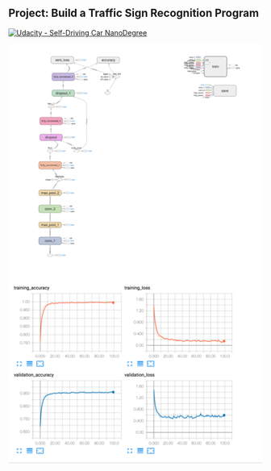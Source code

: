 ## Project: Build a Traffic Sign Recognition Program
[![Udacity - Self-Driving Car NanoDegree](https://s3.amazonaws.com/udacity-sdc/github/shield-carnd.svg)](http://www.udacity.com/drive)

![Network](./network_img/model_archittecture.png)
![Network](./network_img/loss_accuracy.png)


